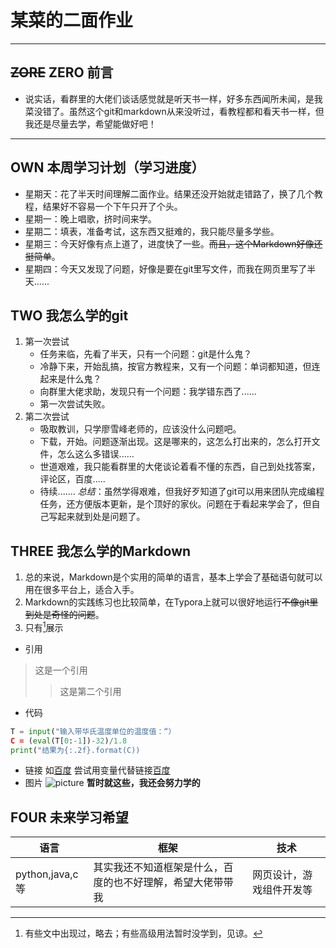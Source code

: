 # **某菜的二面作业**
------
## ~~ZORE~~ ZERO 前言

* 说实话，看群里的大佬们谈话感觉就是听天书一样，好多东西闻所未闻，是我菜没错了。虽然这个git和markdown从来没听过，看教程都和看天书一样，但我还是尽量去学，希望能做好吧！
------
## **OWN** 本周学习计划（学习进度）

* 星期天：花了半天时间理解二面作业。结果还没开始就走错路了，换了几个教程，结果好不容易一个下午只开了个头。
* 星期一：晚上唱歌，挤时间来学。
* 星期二：填表，准备考试，这东西又挺难的，我只能尽量多学些。
* 星期三：今天好像有点上道了，进度快了一些。~~而且，这个Markdown好像还挺简单~~。
* 星期四：今天又发现了问题，好像是要在git里写文件，而我在网页里写了半天......
## **TWO** 我怎么学的git

1. 第一次尝试
   * 任务来临，先看了半天，只有一个问题：git是什么鬼？
   * 冷静下来，开始乱搞，按官方教程来，又有一个问题：单词都知道，但连起来是什么鬼？
   * 向群里大佬求助，发现只有一个问题：我学错东西了......
   * 第一次尝试失败。
2. 第二次尝试
   * 吸取教训，只学廖雪峰老师的，应该没什么问题吧。
   * 下载，开始。问题逐渐出现。这是哪来的，这怎么打出来的，怎么打开文件，怎么这么多错误......
   * 世道艰难，我只能看群里的大佬谈论着看不懂的东西，自己到处找答案，评论区，百度.....
   * 待续.......
*总结*：虽然学得艰难，但我好歹知道了git可以用来团队完成编程任务，还方便版本更新，是个顶好的家伙。问题在于看起来学会了，但自己写起来就到处是问题了。
## **THREE** 我怎么学的Markdown

1. 总的来说，Markdown是个实用的简单的语言，基本上学会了基础语句就可以用在很多平台上，适合入手。
2. Markdown的实践练习也比较简单，在Typora上就可以很好地运行~~不像git里到处是奇怪的问题~~。
3. 只有[^一些]展示
* 引用
 > 这是一个引用
 >> 这是第二个引用
* 代码
```python
T = input("输入带华氏温度单位的温度值：“）
C = (eval(T[0:-1])-32)/1.8
print("结果为{:.2f}.format(C))
```
* 链接
如[百度](https://www.baidu.com/)
  尝试用变量代替链接[百度][1]
* 图片
![picture](http://i0.hdslb.com/bfs/article/904373dc6d992bcec8bf1d6e564bcac3de060340.jpg)
**暂时就这些，我还会努力学的**
## **FOUR** 未来学习希望

| 语言 | 框架 | 技术 |
| ---- | ---- | ---- |
| python,java,c等 | 其实我还不知道框架是什么，百度的也不好理解，希望大佬带带我 | 网页设计，游戏组件开发等 |
[1]: https://www.baidu.com/
[^一些]:有些文中出现过，略去；有些高级用法暂时没学到，见谅。
